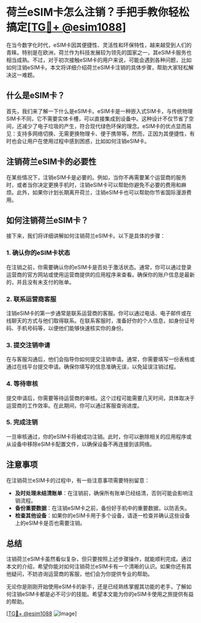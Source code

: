 # 荷兰eSIM卡怎么注销？手把手教你轻松搞定[[TG💪+ @esim1088](https://t.me/s/esim1088)]

在当今数字化时代，eSIM卡因其便捷性、灵活性和环保特性，越来越受到人们的青睐。特别是在欧洲，荷兰作为科技发展较为领先的国家之一，其eSIM卡服务也相当成熟。不过，对于初次接触eSIM卡的用户来说，可能会遇到各种问题，比如如何注销eSIM卡。本文将详细介绍荷兰eSIM卡注销的具体步骤，帮助大家轻松解决这一难题。

## 什么是eSIM卡？

首先，我们来了解一下什么是eSIM卡。eSIM卡是一种嵌入式SIM卡，与传统物理SIM卡不同，它不需要实体卡槽，可以直接集成到设备中。这种设计不仅节省了空间，还减少了电子垃圾的产生，符合现代绿色环保的理念。eSIM卡的优点显而易见：支持多网络切换、无需更换物理卡、便于携带等。然而，正因为其便捷性，有时也会让用户在使用过程中感到困惑，比如如何注销eSIM卡。

## 注销荷兰eSIM卡的必要性

在某些情况下，注销eSIM卡是必要的。例如，当你不再需要某个运营商的服务时，或者当你决定更换手机时，注销eSIM卡可以帮助你避免不必要的费用和麻烦。此外，如果你计划长期离开荷兰，注销eSIM卡也可以帮助你节省国际漫游费用。

## 如何注销荷兰eSIM卡？

接下来，我们将详细讲解如何注销荷兰eSIM卡。以下是具体的步骤：

### 1. 确认你的eSIM卡状态

在注销之前，你需要确认你的eSIM卡是否处于激活状态。通常，你可以通过登录运营商的官方网站或使用运营商提供的应用程序来查看。确保你的账户信息是最新的，并且没有未支付的账单。

### 2. 联系运营商客服

注销eSIM卡的第一步通常是联系运营商的客服。你可以通过电话、电子邮件或在线聊天的方式与他们取得联系。在联系客服时，准备好你的个人信息，如身份证号码、手机号码等，以便他们能够快速核实你的身份。

### 3. 提交注销申请

在与客服沟通后，他们会指导你如何提交注销申请。通常，你需要填写一份表格或通过在线平台提交申请。确保你填写的信息准确无误，以免延误注销过程。

### 4. 等待审核

提交申请后，你需要等待运营商的审核。这个过程可能需要几天时间，具体取决于运营商的工作效率。在此期间，你可以通过客服查询进度。

### 5. 完成注销

一旦审核通过，你的eSIM卡将被成功注销。此时，你可以删除相关的应用程序或从设备中移除eSIM卡配置文件，以确保设备不再连接到该网络。

## 注意事项

在注销荷兰eSIM卡的过程中，有一些注意事项需要特别留意：

- **及时处理未结清账单**：在注销前，确保所有账单已经结清，否则可能会影响注销流程。
- **备份重要数据**：在注销eSIM卡之前，备份好手机中的重要数据，以防丢失。
- **检查其他设备**：如果你的eSIM卡用于多个设备，请逐一检查并确认这些设备上的eSIM卡是否也需要注销。

## 总结

注销荷兰eSIM卡虽然看似复杂，但只要按照上述步骤操作，就能顺利完成。通过本文的介绍，希望你能对如何注销荷兰eSIM卡有一个清晰的认识。如果你还有其他疑问，不妨咨询运营商的客服，他们会为你提供专业的帮助。

无论你是刚刚开始使用eSIM卡的新手，还是已经熟练掌握其功能的老手，了解如何注销eSIM卡都是必不可少的技能。希望本文能为你的eSIM卡使用之旅提供有益的帮助。

[[TG💪+ @esim1088](https://t.me/s/esim1088) ![Image](https://i.postimg.cc/4NQfJmqS/Snipaste-2025-05-13-00-14-12.png)]